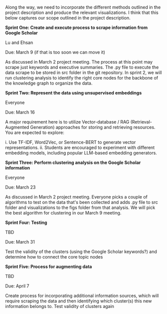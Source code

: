 Along the way, we need to incorporate the different methods outlined in the project description and produce the relevant visualizations.  I think that this below captures our scope outlined in the project description.  

**Sprint One: Create and execute process to scrape information from Google Scholar**

Lu and Ehsan 

Due: March 9 (if that is too soon we can move it)

As discussed in March 2 project meeting. The process at this point may scrape just keywords and executive summaries. The .py file to execute the data scrape to be stored in src folder in the git repository.  In sprint 2, we will run clustering analysis to identify the right core nodes for the backbone of the knowledge graph to organize the data. 


**Sprint Two: Represent the data using unsupervised embeddings**

Everyone

Due: March 16

A major requirement here is to utilize Vector-database / RAG (Retrieval-Augmented Generation) approaches for storing and retrieving resources. You are expected to explore:

i. Use TF-IDF, Word2Vec, or Sentence-BERT to generate vector representations.
ii. Students are encouraged to experiment with different embedding models, including popular LLM-based embedding generators.



**Sprint Three: Perform clustering analysis on the Google Scholar information**

Everyone 

Due: March 23

As discussed in March 2 project meeting. Everyone picks a couple of algorithms to test on the data that's been collected and adds .py file to src folder and visualizations to the figs folder from that analysis.  We will pick the best algorithm for clustering in our March 9 meeting.


**Sprint Four: Testing**

TBD

Due: March 31

Test the validity of the clusters (using the Google Scholar keywords?) and determine how to connect the core topic nodes 


**Sprint Five: Process for augmenting data**

TBD

Due: April 7

Create process for incorporating additional information sources, which will require scraping the data and then identifying which cluster(s) this new information belongs to.  Test validity of clusters again




